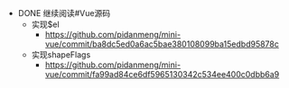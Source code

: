 - DONE  继续阅读#Vue源码
	- 实现$el
		- https://github.com/pidanmeng/mini-vue/commit/ba8dc5ed0a6ac5bae380108099ba15edbd95878c
	- 实现shapeFlags
		- https://github.com/pidanmeng/mini-vue/commit/fa99ad84ce6df5965130342c534ee400c0dbb6a9